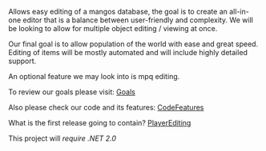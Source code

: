 Allows easy editing of a mangos database, the goal is to create an all-in-one editor that is a balance between user-friendly and complexity. We will be looking to allow for multiple object editing / viewing at once.

Our final goal is to allow population of the world with ease and great speed. Editing of items will be mostly automated and will include highly detailed support.

An optional feature we may look into is mpq editing.

To review our goals please visit: [Goals](Goals.md)

Also please check our code and its features: [CodeFeatures](CodeFeatures.md)

What is the first release going to contain? [PlayerEditing](PlayerEditing.md)



This project will _require .NET 2.0_